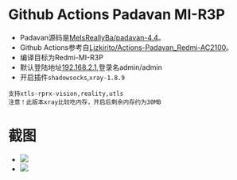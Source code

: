 # Github Actions Padavan MI-R3P

- Padavan源码是[MeIsReallyBa/padavan-4.4](https://github.com/MeIsReallyBa/padavan-4.4)。
- Github Actions参考自[Ljzkirito/Actions-Padavan_Redmi-AC2100](https://github.com/Ljzkirito/Actions-Padavan_Redmi-AC2100)。
- 编译目标为Redmi-MI-R3P
- 默认登陆地址[192.168.2.1](http://192.168.5.1),登录名admin/admin
- 开启插件`shadowsocks`,`xray-1.8.9`
```
支持xtls-rprx-vision,reality,utls
注意！此版本xray比较吃内存，开启后剩余内存约为30MB
```

# 截图
- ![](https://raw.githubusercontent.com/FishInShallow/Padavan_RM2100/MelsReallyBa/screenshot1.png)
- ![](https://raw.githubusercontent.com/FishInShallow/Padavan_RM2100/MelsReallyBa/screenshot2.png)

